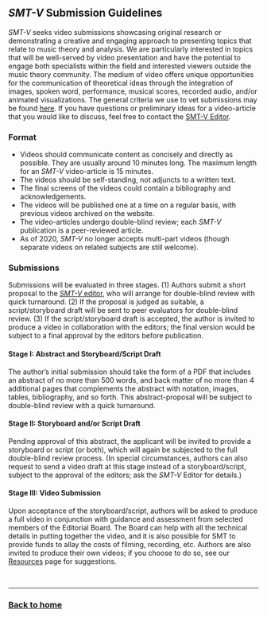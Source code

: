 ## _SMT-V_ Submission Guidelines

_SMT-V_ seeks video submissions showcasing original research or demonstrating a creative and engaging approach to presenting topics that relate to music theory and analysis. We are particularly interested in topics that will be well-served by video presentation and have the potential to engage both specialists within the field and interested viewers outside the music theory community. The medium of video offers unique opportunities for the communication of theoretical ideas through the integration of images, spoken word, performance, musical scores, recorded audio, and/or animated visualizations. The general criteria we use to vet submissions may be found [here](criteria.pdf). If you have questions or preliminary ideas for a video-article that you would like to discuss, feel free to contact the [SMT-V Editor](mailto:SMT-V-editor@societymusictheory.org).

### Format 
- Videos should communicate content as concisely and directly as possible. They are usually around 10 minutes long. The maximum length for an _SMT-V_ video-article is 15 minutes.
- The videos should be self-standing, not adjuncts to a written text.
- The final screens of the videos could contain a bibliography and acknowledgements.
- The videos will be published one at a time on a regular basis, with previous videos archived on the website.
- The video-articles undergo double-blind review; each _SMT-V_ publication is a peer-reviewed article.
- As of 2020, _SMT-V_ no longer accepts multi-part videos (though separate videos on related subjects are still welcome).

### Submissions
Submissions will be evaluated in three stages. (1) Authors submit a short proposal to the [_SMT-V_ editor](mailto:SMT-V-editor@societymusictheory.org), who will arrange for double-blind review with quick turnaround. (2) If the proposal is judged as suitable, a script/storyboard draft will be sent to peer evaluators for double-blind review. (3) If the script/storyboard draft is accepted, the author is invited to produce a video in collaboration with the editors; the final version would be subject to a final approval by the editors before publication.

#### Stage I: Abstract and Storyboard/Script Draft
The author’s initial submission should take the form of a PDF that includes an abstract of no more than 500 words, and back matter of no more than 4 additional pages that complements the abstract with notation, images, tables, bibliography, and so forth. This abstract-proposal will be subject to double-blind review with a quick turnaround. 

#### Stage II: Storyboard and/or Script Draft
Pending approval of this abstract, the applicant will be invited to provide a storyboard or script (or both), which will again be subjected to the full double-blind review process. (In special circumstances, authors can also request to send a video draft at this stage instead of a storyboard/script, subject to the approval of the editors; ask the _SMT-V_ Editor for details.)

#### Stage III: Video Submission
Upon acceptance of the storyboard/script, authors will be asked to produce a full video in conjunction with guidance and assessment from selected members of the Editorial Board. The Board can help with all the technical details in putting together the video, and it is also possible for SMT to provide funds to allay the costs of filming, recording, etc. Authors are also invited to produce their own videos; if you choose to do so, see our [Resources](resources.md) page for suggestions.

<p>&nbsp;</p>
<hr>

<h3><a href="{{ "/" | relative_url }}">Back to home</a></h3>
